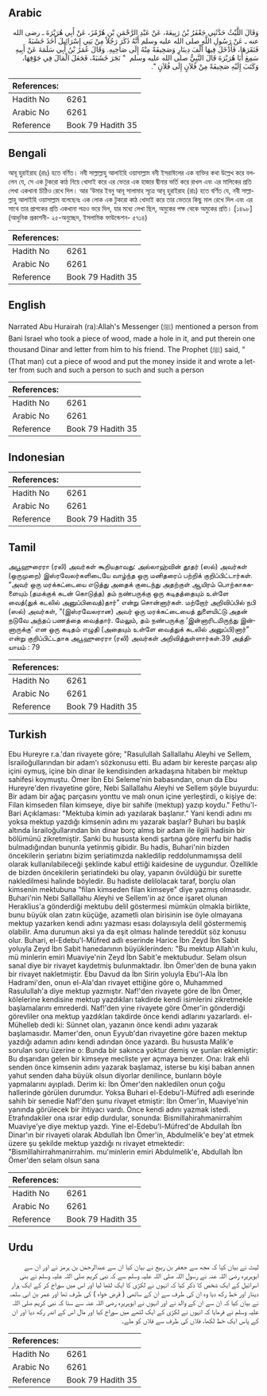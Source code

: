 ## Arabic


<div dir="rtl" lang="ar" style={{fontSize:'larger',backgroundColor:'#f8f9fa',padding:20}}>
وَقَالَ اللَّيْثُ حَدَّثَنِي جَعْفَرُ بْنُ رَبِيعَةَ، عَنْ عَبْدِ الرَّحْمَنِ بْنِ هُرْمُزَ، عَنْ أَبِي هُرَيْرَةَ ـ رضى الله عنه ـ عَنْ رَسُولِ اللَّهِ صلى الله عليه وسلم أَنَّهُ ذَكَرَ رَجُلاً مِنْ بَنِي إِسْرَائِيلَ أَخَذَ خَشَبَةً فَنَقَرَهَا، فَأَدْخَلَ فِيهَا أَلْفَ دِينَارٍ وَصَحِيفَةً مِنْهُ إِلَى صَاحِبِهِ‏.‏ وَقَالَ عُمَرُ بْنُ أَبِي سَلَمَةَ عَنْ أَبِيهِ سَمِعَ أَبَا هُرَيْرَةَ قَالَ النَّبِيُّ صلى الله عليه وسلم ‏ "‏ نَجَرَ خَشَبَةً، فَجَعَلَ الْمَالَ فِي جَوْفِهَا، وَكَتَبَ إِلَيْهِ صَحِيفَةً مِنْ فُلاَنٍ إِلَى فُلاَنٍ ‏"‏‏.‏
</div>
<div style={{backgroundColor:'#f8f9fa',padding:20, marginBottom: 10}}><table> <thead> <tr> <th>References:</th> <th></th> </tr> </thead> <tbody><tr><td>Hadith No</td><td>6261</td></tr><tr><td>Arabic No</td><td>6261</td></tr><tr><td>Reference</td><td>Book 79 Hadith 35</td></tr></tbody></table></div>

## Bengali


<div dir="ltr" lang="bn" style={{fontSize:'larger',backgroundColor:'#f8f9fa',padding:20}}>
আবূ হুরাইরাহ (রাঃ) হতে বর্ণিত। নবী সাল্লাল্লাহু আলাইহি ওয়াসাল্লাম বনী ইসরাঈলের এক ব্যক্তির কথা উল্লেখ করে বললেন যে, সে এক টুকরো কাঠ নিয়ে খোদাই করে এর ভেতর এক হাজার দ্বীনার ভর্তি করে রাখল এবং এর মালিকের প্রতি লেখা একখানা চিঠিও রেখে দিল। আর ‘উমার ইবনু আবূ সালামাহ সূত্রে আবূ হুরাইরাহ (রাঃ) হতে বর্ণিত যে, নবী সাল্লাল্লাহু আলাইহি ওয়াসাল্লাম বলেছেনঃ এক লোক এক টুকরো কাঠ খোদাই করে তার ভেতরে কিছু মাল রেখে দিল এবং এর সাথে তার প্রাপকের প্রতি একখানা পত্রও ভরে দিল, যার মধ্যে লেখা ছিল, অমুকের পক্ষ থেকে অমুকের প্রতি। [১৪৯৮] (আধুনিক প্রকাশনী- ২৫-অনুচ্ছেদ, ইসলামিক ফাউন্ডেশন- ৫৭১৪)
</div>
<div style={{backgroundColor:'#f8f9fa',padding:20, marginBottom: 10}}><table> <thead> <tr> <th>References:</th> <th></th> </tr> </thead> <tbody><tr><td>Hadith No</td><td>6261</td></tr><tr><td>Arabic No</td><td>6261</td></tr><tr><td>Reference</td><td>Book 79 Hadith 35</td></tr></tbody></table></div>

## English


<div dir="ltr" lang="en" style={{fontSize:'larger',backgroundColor:'#f8f9fa',padding:20}}>
Narrated Abu Hurairah (ra):Allah's Messenger (ﷺ) mentioned a person from Bani Israel who took a piece of wood, made a hole in it, and put therein one thousand Dinar and letter from him to his friend. The Prophet (ﷺ) said, "(That man) cut a piece of wood and put the money inside it and wrote a letter from such and such a person to such and such a person
</div>
<div style={{backgroundColor:'#f8f9fa',padding:20, marginBottom: 10}}><table> <thead> <tr> <th>References:</th> <th></th> </tr> </thead> <tbody><tr><td>Hadith No</td><td>6261</td></tr><tr><td>Arabic No</td><td>6261</td></tr><tr><td>Reference</td><td>Book 79 Hadith 35</td></tr></tbody></table></div>

## Indonesian


<div dir="ltr" lang="id" style={{fontSize:'larger',backgroundColor:'#f8f9fa',padding:20}}>

</div>
<div style={{backgroundColor:'#f8f9fa',padding:20, marginBottom: 10}}><table> <thead> <tr> <th>References:</th> <th></th> </tr> </thead> <tbody><tr><td>Hadith No</td><td>6261</td></tr><tr><td>Arabic No</td><td>6261</td></tr><tr><td>Reference</td><td>Book 79 Hadith 35</td></tr></tbody></table></div>

## Tamil


<div dir="ltr" lang="ta" style={{fontSize:'larger',backgroundColor:'#f8f9fa',padding:20}}>
அபூஹுரைரா (ரலி) அவர்கள் கூறியதாவது: அல்லாஹ்வின் தூதர் (ஸல்) அவர்கள் (ஒருமுறை) இஸ்ரவேலர்களிடையே வாழ்ந்த ஒரு மனிதரைப் பற்றிக் குறிப்பிட்டார்கள். “அவர் ஒரு மரக்கட்டையை எடுத்து அதைக் குடைந்து அதற்குள் ஆயிரம் பொற்காசுகளையும் (தமக்குக் கடன் கொடுத்த) தம் நண்பருக்கு ஒரு கடிதத்தையும் உள்ளே வைத்(துக் கடலில் அனுப்பிவைத்)தார்” என்று சொன்னார்கள். மற்றோர் அறிவிப்பில் நபி (ஸல்) அவர்கள், “(இஸ்ரவேலரான) அவர் ஒரு மரக்கட்டையைத் துளையிட்டு அதன் நடுவே அந்தப் பணத்தை வைத்தார். மேலும், தம் நண்பருக்கு ‘இன்னாரிடமிருந்து இன்னாருக்கு’ என ஒரு கடிதம் எழுதி (அதையும் உள்ளே வைத்துக் கடலில் அனுப்பி)னார்” என்று குறிப்பிட்டதாக அபூஹுரைரா (ரலி) அவர்கள் அறிவித்துள்ளார்கள்.39 அத்தியாயம் : 79
</div>
<div style={{backgroundColor:'#f8f9fa',padding:20, marginBottom: 10}}><table> <thead> <tr> <th>References:</th> <th></th> </tr> </thead> <tbody><tr><td>Hadith No</td><td>6261</td></tr><tr><td>Arabic No</td><td>6261</td></tr><tr><td>Reference</td><td>Book 79 Hadith 35</td></tr></tbody></table></div>

## Turkish


<div dir="ltr" lang="tr" style={{fontSize:'larger',backgroundColor:'#f8f9fa',padding:20}}>
Ebu Hureyre r.a.'dan rivayete göre; "Rasulullah Sallallahu Aleyhi ve Sellem, İsrailoğullarından bir adam'ı sözkonusu etti. Bu adam bir kereste parçası alıp içini oymuş, içine bin dinar ile kendisinden arkadaşına hitaben bir mektup sahifesi koymuştu. Ömer İbn Ebi Seleme'nin babasından, onun da Ebu Hureyre'den rivayetine göre, Nebi Sallallahu Aleyhi ve Sellem şöyle buyurdu: Bir adam bir ağaç parçasını yonttu ve malı onun içine yerleştirdi, o kişiye de: Filan kimseden filan kimseye, diye bir sahife (mektup) yazıp koydu." Fethu'l-Bari Açıklaması: "Mektuba kimin adı yazılarak başlanır." Yani kendi adını mı yoksa mektup yazdığı kimsenin adını mı yazarak başlar? Buhari bu başlık altında İsrailoğullarından bin dinar borç almış bir adam ile ilgili hadisin bir bölümünü zikretmiştir. Sanki bu hususta kendi şartına göre merfu bir hadis bulmadığından bununla yetinmiş gibidir. Bu hadis, Buhari'nin bizden öncekilerin şeriatını bizim şeriatimızda nakledilip reddolunmamışsa delil olarak kullanılabileceği şeklinde kabul ettiği kaidesine de uygundur. Özellikle de bizden öncekilerin şeriatindeki bu olay, yapanın övüldüğü bir surette nakledilmesi halinde böyledir. Bu hadiste delilolacak taraf, borçlu olan kimsenin mektubuna "filan kimseden filan kimseye" diye yazmış olmasıdır. Buhari'nin Nebi Sallallahu Aleyhi ve Sellem'in az önce işaret olunan Heraklius'a gönderdiği mektubu delil göstermesi mümkün olmakla birlikte, bunu büyük olan zatın küçüğe, azametli olan birisinin ise öyle olmayana mektup yazarken kendi adını yazması esası dolayısıyla delil göstermemiş olabilir. Ama durumun aksi ya da eşit olması halinde tereddüt söz konusu olur. Buhari, el-Edebu'l-Müfred adlı eserinde Harice İbn Zeyd İbn Sabit yoluyla Zeyd İbn Sabit hanedanının büyüklerinden: "Bu mektup Allah'ın kulu, mü minlerin emiri Muaviye'nin Zeyd İbn Sabit'e mektubudur. Selam olsun sanal diye bir rivayet kaydetmiş bulunmaktadır. İbn Ömer'den de buna yakın bir rivayet nakletmiştir. Ebu Davud da İbn Sirin yoluyla Ebu'l-Ala İbn Hadrami'den, onun el-Ala'dan rivayet ettiğine göre o, Muhammed Rasulullah'a diye mektup yazmıştır. Naf!'den rivayete göre de İbn Ömer, kölelerine kendisine mektup yazdıkları takdirde kendi isimlerini zikretmekle başlamalarını emrederdi. Naf!'den yine rivayete göre Ömer'in gönderdiği görevliler ona mektup yazdıkları takdirde önce kendi adlarını yazarlardı. el-Mühelleb dedi ki: Sünnet olan, yazanın önce kendi adını yazarak başlamasıdır. Mamer'den, onun Eyyub'dan rivayetine göre bazen mektup yazdığı adamın adını kendi adından önce yazardı. Bu hususta Malik'e sorulan soru üzerine o: Bunda bir sakınca yoktur demiş ve şunları eklemiştir: Bu dışarıdan gelen bir kimseye mecliste yer açmaya benzer. Ona: Irak ehli senden önce kimsenin adını yazarak başlamaz, isterse bu kişi baban annen yahut senden daha büyük olsun diyorlar denilince, bunların böyle yapmalarını ayıpladı. Derim ki: İbn Ömer'den nakledilen onun çoğu hallerinde görülen durumdur. Yoksa Buhari el-Edebu'l-Müfred adlı eserinde sahih bir senedie Naf!'den şunu rivayet etmiştir: İbn Ömer'in, Muaviye'nin yanında görülecek bir ihtiyacı vardı. Önce kendi adını yazmak istedi. Etrafındakiler ona ısrar edip durdular, sonunda: Bismillahirahmanirrahim Muaviye'ye diye mektup yazdı. Yine el-Edebu'l-Müfred'de Abdullah İbn Dinar'ın bir rivayeti olarak Abdullah İbn Ömer'in, Abdulmelik'e bey'at etmek üzere şu şekilde mektup yazdığı nı rivayet etmektedir: "Bismillahirrahmanirrahim. mu'minlerin emiri Abdulmelik'e, Abdullah İbn Ömer'den selam olsun sana
</div>
<div style={{backgroundColor:'#f8f9fa',padding:20, marginBottom: 10}}><table> <thead> <tr> <th>References:</th> <th></th> </tr> </thead> <tbody><tr><td>Hadith No</td><td>6261</td></tr><tr><td>Arabic No</td><td>6261</td></tr><tr><td>Reference</td><td>Book 79 Hadith 35</td></tr></tbody></table></div>

## Urdu


<div dir="rtl" lang="ur" style={{fontSize:'larger',backgroundColor:'#f8f9fa',padding:20}}>
لیث نے بیان کیا کہ مجھ سے جعفر بن ربیع نے بیان کیا ان سے عبدالرحمٰن بن ہرمز نے اور ان سے ابوہریرہ رضی اللہ عنہ نے رسول اللہ صلی اللہ علیہ وسلم سے کہ نبی کریم صلی اللہ علیہ وسلم نے بنی اسرائیل کے ایک شخص کا ذکر کیا کہ انہوں نے لکڑی کا ایک لٹھا لیا اور اس میں سوراخ کر کے ایک ہزار دینار اور خط رکھ دیا وہ ان کی طرف سے ان کے ساتھی ( قرض خواہ ) کی طرف تھا اور عمر بن ابی سلمہ نے بیان کیا کہ ان سے ان کے والد نے اور انہوں نے ابوہریرہ رضی اللہ عنہ سے سنا کہ نبی کریم صلی اللہ علیہ وسلم نے فرمایا کہ انہوں نے لکڑی کے ایک لٹھے میں سوراخ کیا اور مال اس کے اندر رکھ دیا اور ان کے پاس ایک خط لکھا، فلاں کی طرف سے فلاں کو ملے۔
</div>
<div style={{backgroundColor:'#f8f9fa',padding:20, marginBottom: 10}}><table> <thead> <tr> <th>References:</th> <th></th> </tr> </thead> <tbody><tr><td>Hadith No</td><td>6261</td></tr><tr><td>Arabic No</td><td>6261</td></tr><tr><td>Reference</td><td>Book 79 Hadith 35</td></tr></tbody></table></div>